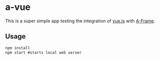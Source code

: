# a-vue

This is a super simple app testing the integration of [vue.js](http://vuejs.org/) with [A-Frame](http://aframe.io/).

## Usage

```.js
npm install
npm start #starts local web server
```
